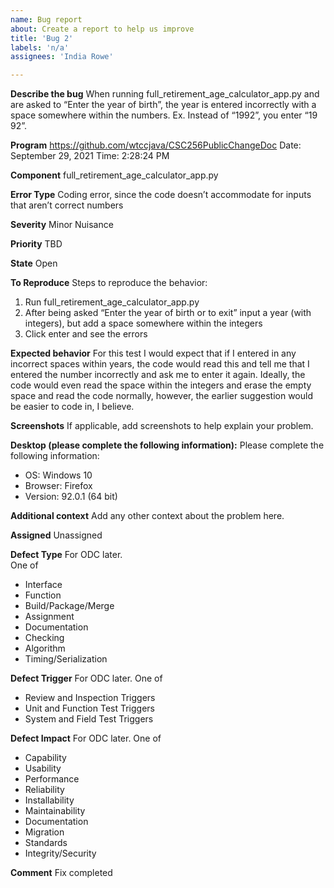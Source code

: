 ```yaml
---
name: Bug report
about: Create a report to help us improve
title: 'Bug 2'
labels: 'n/a'
assignees: 'India Rowe'

---
```


**Describe the bug**
When running full_retirement_age_calculator_app.py and are asked to “Enter the year of birth”, the year is entered incorrectly with a space somewhere within the numbers.
Ex. Instead of “1992”, you enter “19 92”.


**Program**
https://github.com/wtccjava/CSC256PublicChangeDoc
Date: September 29, 2021
Time: 2:28:24 PM


**Component**
full_retirement_age_calculator_app.py


**Error Type**
Coding error, since the code doesn’t accommodate for inputs that aren’t correct numbers


**Severity**
Minor Nuisance


**Priority**
TBD


**State**
Open


**To Reproduce**
Steps to reproduce the behavior:
1.	Run full_retirement_age_calculator_app.py
2.	After being asked “Enter the year of birth or <enter> to exit” input a year (with integers), but add a space somewhere within the integers
3.	Click enter and see the errors


**Expected behavior**
For this test I would expect that if I entered in any incorrect spaces within years, the code would read this and tell me that I entered the number incorrectly and ask me to enter it again. Ideally, the code would even read the space within the integers and erase the empty space and read the code normally, however, the earlier suggestion would be easier to code in, I believe.


**Screenshots**
If applicable, add screenshots to help explain your problem.


**Desktop (please complete the following information):**
Please complete the following information:
-	OS: Windows 10
-	Browser: Firefox
-	Version: 92.0.1 (64 bit)


**Additional context**
Add any other context about the problem here.


**Assigned**
Unassigned


**Defect Type**
For ODC later.  
One of
* Interface
* Function
* Build/Package/Merge
* Assignment
* Documentation
* Checking
* Algorithm
* Timing/Serialization


**Defect Trigger**
For ODC later.
One of
* Review and Inspection Triggers
* Unit and Function Test Triggers
* System and Field Test Triggers


**Defect Impact**
For ODC later.
One of
* Capability
* Usability
* Performance
* Reliability
* Installability
* Maintainability
* Documentation
* Migration
* Standards
* Integrity/Security


**Comment**
Fix completed